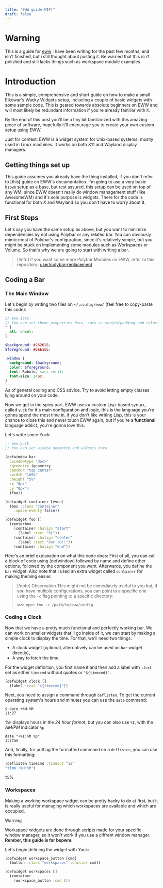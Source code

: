 ```yaml
---
title: "EWW guide[WIP]"
draft: false
---
```


# Warning
This is a guide for [eww](https://github.com/elkowar/eww) i have been writing for the past few months, and isn't finished, but i still thought about posting it. Be warned that this isn't polished and still lacks things such as workspace module examples.

# Introduction
This is a simple, comprehensive and short guide on how to make a small Elkowar's Wacky Widgets setup, including a couple of basic widgets with some sample code. This is geared towards absolute beginners on EWW and will most likely be redundant information if you're already familiar with it.

By the end of this post you'll be a tiny bit familiarized with this amazing piece of software, hopefully it'll encourage you to create your own custom setup using EWW.

Just for context: EWW is a widget system for Unix-based systems, mostly used in Linux machines. It works on both X11 and Wayland display managers.
## Getting things set up
This guide assumes you already have the thing installed, if you don't refer to [this] guide on EWW's documentation. I'm going to use a very basic `bspwm` setup as a base, but rest assured, this setup can be used on top of any WM, since EWW doesn't really do window management stuff (like AwesomeWM) and it's sole purpose is widgets. There for the code is functional for both X and Wayland so you don't have to worry about it.
## First Steps
Let's say you have the same setup as above, but you want to minimize dependencies by not using Polybar or any related bar. You can obviously mimic most of Polybar's configuration, since it's relatively simple, but you might be stuck on implementing some modules such as Workspaces or Volume. So that's why we are going to start with writing a bar.

>[!info]
>If you want some more Polybar Modules on EWW, refer to this repository:
>[user/polybar-replacement](https://github.com/)
## Coding a Bar
### The Main Window
Let's begin by writing two files on `~/.config/eww/` (feel free to copy-paste this code):

```scss
// eww.scss
// You can set theme properties here, such as margin/padding and colors. This is basic CSS by the way.
* {
  all: unset;
}

$background: #262626;
$foreground: #DEE1E6;

.window {
  background: $background;
  color: $foreground;
  font: Roboto, sans-serif;
  font-size: 14px;
}
```

As of general coding and CSS advice. Try to avoid letting empty classes lying around on your code.

Now we get to the spicy part. EWW uses a custom Lisp-based syntax, called `yuck` for it's main configuration and logic, this is the language you're gonna spend the most time in, if you don't like writing Lisp, this is your chance to close this and never touch EWW again, but if you're a **functional** language addict, you're gonna love this.

Let's write some Yuck:

```clojure
;; eww.yuck
;; You can set window geometry and widgets here.

(defwindow bar
  :windowtype "dock"
  :geometry (geometry
  :anchor "top center"
  :width "100%"
  :height "5%"
  :x "0px"
  :y "0px")
  (foo))

(defwidget container [even]
  (box :class "container"
    :space-evenly false))

(defwidget foo []
  (centerbox
    (container :halign "start"
      (label :text "hi"))
    (container :halign "center"
      (label :text "bar :D!!"))
    (container :halign "end"))
```

Here's an ~~brief~~ explanation on what this code does:
First of all, you can call a block of code using [defwindow] followed by name and define other options, followed by the component you want. Afterwards, you define the `bar` widget. Also note that i used an extra widget called `container` for making theming easier.

>[!note] Observation
This might not be immediately useful to you but, if you have multiple configurations, you can point to a specific one using the `-c` flag pointing to a specific directory:
>
>```
> eww open foo -c /path/to/eww/config
>```

### Coding a Clock
Now that we have a pretty much functional and perfectly working bar. We can work on smaller widgets that'll go inside of it, we can start by making a simple clock to display the time. For that, we'll need two things:
- A clock widget (optional, alternatively can be used on `bar` widget directly),
- A way to fetch the time.

For the widget definition, you first name it and then add a label with `:text` set as either `timecmd` without quotes or `"${timecmd}"`.

```  clojure
(defwidget clock []
  (label :text "${timecmd}"))
```

Next, you need to assign a command through `deflisten`. To get the current operating system's hours and minutes you can use the `date` command:

```
$ date +%H:%M
11:27
```

%`H` displays hours in the *24 hour format*, but you can also use `%I`, with the *AM/PM* indicator `%p`

```
date "+%I:%M %p"
1:27am
```

And, finally, for putting the formatted command on a `deflisten`, you can use this formatting:

 ```clojure
 (deflisten timecmd :timeout "1s"
 "time +%H:%M")
 ```
%%
### Workspaces
Making a working workspace widget can be pretty hacky to do at first, but it is really useful for managing which workspaces are available and which are occupied.

>[!Warning]
>Workspace widgets are done through scripts made for your specific window manager, so it won't work if you use a diffrent window manager. **Rember, this guide is for bspwm.**

Let's begin defining the widget with Yuck:

```clojure
(defwidget workspace_button [cmd]
  (button :class "workspaces" :onclick cmd))

(defwidget workspaces []
  (container
    (workspace_button :cmd )))
```